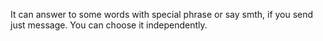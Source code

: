 It can answer to some words with special phrase or say smth, if you send just message. You can choose it independently.
